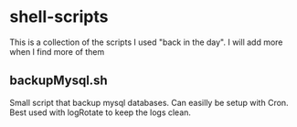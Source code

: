 # shell-scripts

This is a collection of the scripts I used "back in the day". I will add more when I find more of them

## backupMysql.sh

Small script that backup mysql databases. Can easilly be setup with Cron.
Best used with logRotate to keep the logs clean.
